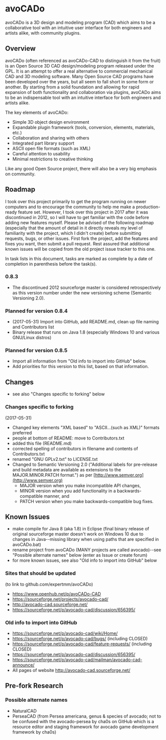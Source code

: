 # avoCADo
avoCADo is a 3D design and modeling program (CAD) which aims to be a collaborative tool with an intuitive user interface for both engineers and artists alike, with community plugins.

## Overview

avoCADo (often referenced as avoCADo-CAD to distinguish it from the fruit) is an Open Source 3D CAD design/modeling program released under the GPL. It is an attempt to offer a real alternative to commercial mechanical CAD and 3D modeling software. Many Open Source CAD programs have been developed over the years, but all seem to fall short in some form or another. By starting from a solid foundation and allowing for rapid expansion of both functionality and collaboration via plugins, avoCADo aims to be an indispensable tool with an intuitive interface for both engineers and artists alike.

The key elements of avoCADo:
* Simple 3D object design environment
* Expandable plugin framework (tools, conversion, elements, materials, etc.)
* Collaboration and sharing with others
* Integrated part library support
* ASCII open file formats (such as XML)
* Careful attention to usability
* Minimal restrictions to creative thinking

Like any good Open Source project, there will also be a very big emphasis on community. 

## Roadmap
I took over this project primarily to get the program running on newer computers and to encourage the community to help me make a production-ready feature set. However, I took over this project in 2017 after it was discontinued in 2012, so I will have to get familiar with the code before adding new features myself. Please be advised of the following roadmap (especially that the amount of detail in it directly reveals my level of familiarity with the project, which I didn't create) before submitting requests, bugs, or other issues. First fork the project, add the features and fixes you want, then submit a pull request. Rest assured that additional known issues will be copied from the old project issue tracker to this one.

In task lists in this document, tasks are marked as complete by a date of completion in parenthesis before the task(s).

### 0.8.3
* The discontinued 2012 sourceforge master is considered retrospectively as this version number under the new versioning scheme (Semantic Versioning 2.0).

### Planned for version 0.8.4
* (2017-05-31) Import into GitHub, add README.md, clean up file naming and Contributors list
* Binary release that runs on Java 1.8 (especially Windows 10 and various GNU/Linux distros)

### Planned for version 0.8.5
* Import all information from "Old info to import into GitHub" below.
* Add priorities for this version to this list, based on that information.

## Changes
* see also "Changes specific to forking" below

### Changes specific to forking
(2017-05-31)
* Changed key elements "XML based" to "ASCII...(such as XML)" formats preferred
* people at bottom of README: move to Contributors.txt
* added this file (README.md)
* corrected spelling of contributors in filename and contents of Contributors.txt
* renamed "GNU GPLv2.txt" to LICENSE.txt
* Changed to Semantic Versioning 2.0 ("Additional labels for pre-release and build metadata are available as extensions to the MAJOR.MINOR.PATCH format.") as per [http://www.semver.org](http://www.semver.org)
  * MAJOR version when you make incompatible API changes,
  * MINOR version when you add functionality in a backwards-compatible manner, and
  * PATCH version when you make backwards-compatible bug fixes.

## Known Issues
* make compile for Java 8 (aka 1.8) in Eclipse (final binary release of original sourceforge master doesn't work on Windows 10 due to changes in Java--missing library when using paths that are specified in avoCADo.bat)
* rename project from avoCADo (MANY projects are called avocado)--see "Possible alternate names" below (enter as Issue or create forum)
* for more known issues, see also "Old info to import into GitHub" below

### Sites that should be updated
(to link to github.com/expertmm/avoCADo)
* https://www.openhub.net/p/avoCADo-CAD
* https://sourceforge.net/projects/avocado-cad/
* http://avocado-cad.sourceforge.net/
* https://sourceforge.net/p/avocado-cad/discussion/656395/

### Old info to import into GitHub
* https://sourceforge.net/p/avocado-cad/wiki/Home/
* https://sourceforge.net/p/avocado-cad/bugs/ (including CLOSED)
* https://sourceforge.net/p/avocado-cad/feature-requests/ (including CLOSED)
* https://sourceforge.net/p/avocado-cad/discussion/656395/
* https://sourceforge.net/p/avocado-cad/mailman/avocado-cad-announce/
* All pages of website http://avocado-cad.sourceforge.net/

## Pre-fork Research

### Possible alternate names
* NaturalCAD
* PerseaCAD (from Persea americana, genus & species of avocado; not to be confused with the avocado-persea by cha0s on GitHub which is a resource editor and staging framework for avocado game development framework by cha0s)

